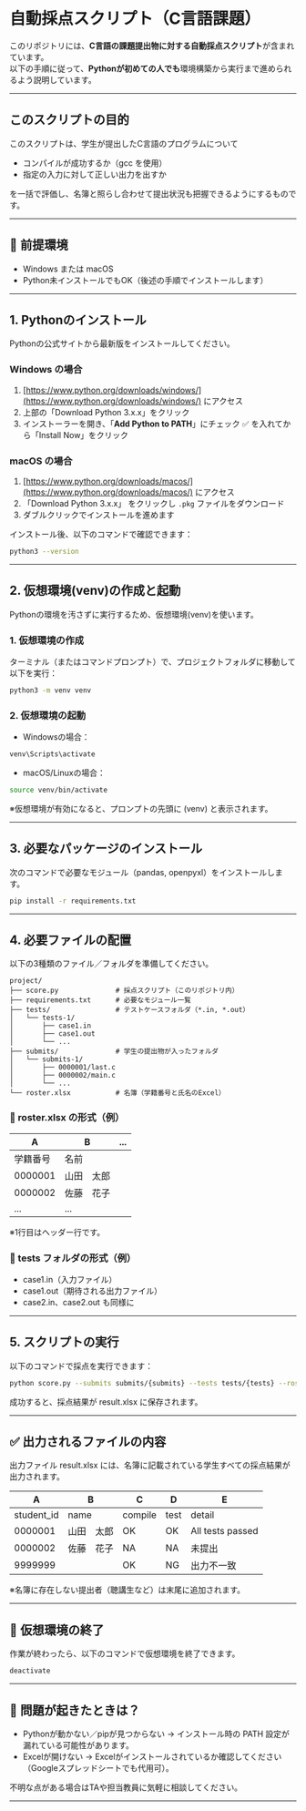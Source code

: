 # 自動採点スクリプト（C言語課題）

このリポジトリには、**C言語の課題提出物に対する自動採点スクリプト**が含まれています。  
以下の手順に従って、**Pythonが初めての人でも**環境構築から実行まで進められるよう説明しています。

---

## このスクリプトの目的

このスクリプトは、学生が提出したC言語のプログラムについて

- コンパイルが成功するか（gcc を使用）
- 指定の入力に対して正しい出力を出すか

を一括で評価し、名簿と照らし合わせて提出状況も把握できるようにするものです。

---

## 🔧 前提環境

- Windows または macOS
- Python未インストールでもOK（後述の手順でインストールします）

---

## 1. Pythonのインストール

Pythonの公式サイトから最新版をインストールしてください。

### Windows の場合

1. [https://www.python.org/downloads/windows/](https://www.python.org/downloads/windows/) にアクセス
2. 上部の「Download Python 3.x.x」をクリック
3. インストーラーを開き、「**Add Python to PATH**」にチェック ✅ を入れてから「Install Now」をクリック

### macOS の場合

1. [https://www.python.org/downloads/macos/](https://www.python.org/downloads/macos/) にアクセス
2. 「Download Python 3.x.x」 をクリックし `.pkg` ファイルをダウンロード
3. ダブルクリックでインストールを進めます

インストール後、以下のコマンドで確認できます：

```sh
python3 --version
```

---

## 2. 仮想環境(venv)の作成と起動

Pythonの環境を汚さずに実行するため、仮想環境(venv)を使います。

### 1. 仮想環境の作成

ターミナル（またはコマンドプロンプト）で、プロジェクトフォルダに移動して以下を実行：

```sh
python3 -m venv venv
```

### 2. 仮想環境の起動

- Windowsの場合：

```cmd
venv\Scripts\activate
```

- macOS/Linuxの場合：

```sh
source venv/bin/activate
```

※仮想環境が有効になると、プロンプトの先頭に (venv) と表示されます。

---

## 3. 必要なパッケージのインストール

次のコマンドで必要なモジュール（pandas, openpyxl）をインストールします。

```sh
pip install -r requirements.txt
```

---

## 4. 必要ファイルの配置

以下の3種類のファイル／フォルダを準備してください。

```
project/
├── score.py              # 採点スクリプト（このリポジトリ内）
├── requirements.txt      # 必要なモジュール一覧
├── tests/                # テストケースフォルダ（*.in, *.out）
│   └── tests-1/
│       ├── case1.in
│       ├── case1.out 
│       └── ...
├── submits/              # 学生の提出物が入ったフォルダ
│   └── submits-1/
│       ├── 0000001/last.c
│       ├── 0000002/main.c
│       └── ...
└── roster.xlsx           # 名簿（学籍番号と氏名のExcel）
```

### 🧾 roster.xlsx の形式（例）

| A        | B          | ... | 
| -------- | ---------- | --- | 
| 学籍番号 | 名前       |     | 
| 0000001  | 山田　太郎 |     | 
| 0000002  | 佐藤　花子 |     | 
| ...      | ...        |     | 

※1行目はヘッダー行です。

### 📁 tests フォルダの形式（例）

- case1.in（入力ファイル）
- case1.out（期待される出力ファイル）
- case2.in、case2.out も同様に

---

## 5. スクリプトの実行

以下のコマンドで採点を実行できます：

```sh
python score.py --submits submits/{submits} --tests tests/{tests} --roster {roster}.xlsx --outfile result.xlsx
```

成功すると、採点結果が result.xlsx に保存されます。

---

## ✅ 出力されるファイルの内容

出力ファイル result.xlsx には、名簿に記載されている学生すべての採点結果が出力されます。

| A          | B          | C       | D    | E                | 
| ---------- | ---------- | ------- | ---- | ---------------- | 
| student_id | name       | compile | test | detail           | 
| 0000001    | 山田　太郎 | OK      | OK   | All tests passed | 
| 0000002    | 佐藤　花子 | NA      | NA   | 未提出           | 
| 9999999    |            | OK      | NG   | 出力不一致       | 

※名簿に存在しない提出者（聴講生など）は末尾に追加されます。

---

## 🧼 仮想環境の終了

作業が終わったら、以下のコマンドで仮想環境を終了できます。

```sh
deactivate
```

---

## 📩 問題が起きたときは？

- Pythonが動かない／pipが見つからない → インストール時の PATH 設定が漏れている可能性があります。
- Excelが開けない → Excelがインストールされているか確認してください（Googleスプレッドシートでも代用可）。

不明な点がある場合はTAや担当教員に気軽に相談してください。

---
